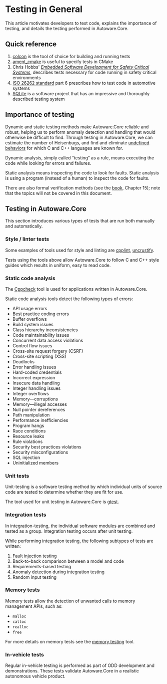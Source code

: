 # Testing in General

This article motivates developers to test code, explains the importance of testing, and details the
testing performed in Autoware.Core.

## Quick reference

1. [colcon](https://github.com/ros2/ros2/wiki/Colcon-Tutorial) is the tool of choice for building
   and running tests
2. [ament_cmake](https://github.com/ament/ament_cmake) is useful to specify tests in CMake
3. Chris Hobbs' [_Embedded Software Development for Safety Critical Systems_](https://www.amazon.com/Embedded-Software-Development-Safety-Critical-Systems/dp/1498726704),
   describes tests necessary for code running in safety critical environments
4. [ISO 26262 standard](https://www.iso.org/standard/51362.html) part 6 prescribes
   how to test code in automotive systems
5. [SQLite](https://www.sqlite.org/testing.html) is a software project that has an impressive and
   thoroughly described testing system

## Importance of testing

Dynamic and static testing methods make Autoware.Core reliable and robust, helping us to
perform anomaly detection and handling that would otherwise be difficult to find.
Through testing in Autoware.Core, we can estimate the number of Heisenbugs, and find
and eliminate [undefined behaviors](https://blog.regehr.org/archives/1520) for
which C and C++ languages are known for.

Dynamic analysis, simply called “testing” as a rule, means executing the code
while looking for errors and failures.

Static analysis means inspecting the code to look for faults. Static analysis is
using a program (instead of a human) to inspect the code for faults.

There are also formal verification methods (see the
[book](https://www.amazon.com/Embedded-Software-Development-Safety-Critical-Systems/dp/1498726704),
Chapter 15); note that the topics will not be covered in this document.

## Testing in Autoware.Core

This section introduces various types of tests that are run both manually and automatically.

### Style / linter tests

Some examples of tools used for style and linting are
[cpplint](https://github.com/google/styleguide/tree/gh-pages/cpplint),
[uncrustify](https://github.com/uncrustify/uncrustify).

Tests using the tools above allow Autoware.Core to follow C and C++ style guides which results
in uniform, easy to read code.

### Static code analysis

The [Cppcheck](https://github.com/danmar/cppcheck) tool is used for applications
written in Autoware.Core.

Static code analysis tools detect the following types of errors:

- API usage errors
- Best practice coding errors
- Buffer overflows
- Build system issues
- Class hierarchy inconsistencies
- Code maintainability issues
- Concurrent data access violations
- Control flow issues
- Cross-site request forgery (CSRF)
- Cross-site scripting (XSS)
- Deadlocks
- Error handling issues
- Hard-coded credentials
- Incorrect expression
- Insecure data handling
- Integer handling issues
- Integer overflows
- Memory—corruptions
- Memory—illegal accesses
- Null pointer dereferences
- Path manipulation
- Performance inefficiencies
- Program hangs
- Race conditions
- Resource leaks
- Rule violations
- Security best practices violations
- Security misconfigurations
- SQL injection
- Uninitialized members

### Unit tests

Unit-testing is a software testing method by which individual units of source code
are tested to determine whether they are fit for use.

The tool used for unit testing in Autoware.Core is [gtest](https://github.com/google/googletest).

### Integration tests

In integration-testing, the individual software modules are combined and tested as a group.
Integration testing occurs after unit testing.

While performing integration testing, the following subtypes of tests are written:

1. Fault injection testing
2. Back-to-back comparison between a model and code
3. Requirements-based testing
4. Anomaly detection during integration testing
5. Random input testing

### Memory tests

Memory tests allow the detection of unwanted calls to memory management APIs, such as:

- `malloc`
- `calloc`
- `realloc`
- `free`

For more details on memory tests see the
[memory testing](https://github.com/osrf/osrf_testing_tools_cpp#memory_tools) tool.

### In-vehicle tests

Regular in-vehicle testing is performed as part of ODD development and demonstrations. These tests
validate Autoware.Core in a realistic autonomous vehicle product.
